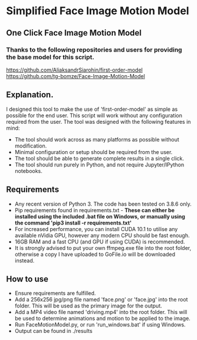# Simplified Face Image Motion Model
## One Click Face Image Motion Model

### Thanks to the following repositories and users for providing the base model for this script.
https://github.com/AliaksandrSiarohin/first-order-model </br>
https://github.com/tg-bomze/Face-Image-Motion-Model </br>

## Explanation.
I designed this tool to make the use of 'first-order-model' as simple as possible for the end user. This script will work without any configuration required from the user. 
The tool was designed with the following features in mind:
- The tool should work across as many platforms as possible without modification.
- Minimal configuration or setup should be required from the user.
- The tool should be able to generate complete results in a single click.
- The tool should run purely in Python, and not require Jupyter/IPython notebooks.

## Requirements
- Any recent version of Python 3. The code has been tested on 3.8.6 only.
- Pip requirements found in requirements.txt - **These can either be installed using the included .bat file on Windows, or manually using the command 'pip3 install -r requirements.txt'**
- For increased performance, you can install CUDA 10.1 to utilise any available nVidia GPU, however any modern CPU should be fast enough.
- 16GB RAM and a fast CPU (and GPU if using CUDA) is recommended.
- It is strongly advised to put your own ffmpeg.exe file into the root folder, otherwise a copy I have uploaded to GoFile.io will be downloaded instead.

## How to use
- Ensure requirements are fulfilled.
- Add a 256x256 jpg/png file named 'face.png' or 'face.jpg' into the root folder. This will be used as the primary image for the output.
- Add a MP4 video file named 'driving.mp4' into the root folder. This will be used to determine animations and motion to be applied to the image.
- Run FaceMotionModel.py, or run 'run_windows.bat' if using Windows.
- Output can be found in ./results
